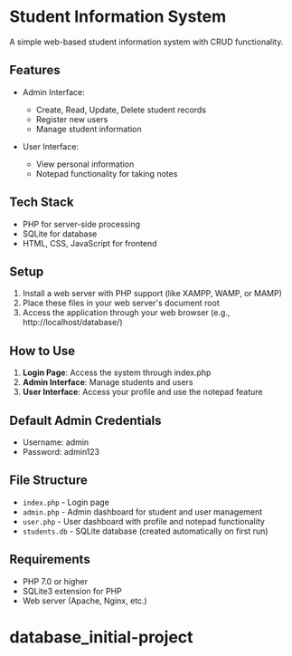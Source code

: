 # Student Information System

A simple web-based student information system with CRUD functionality.

## Features

- Admin Interface:
  - Create, Read, Update, Delete student records
  - Register new users
  - Manage student information

- User Interface:
  - View personal information
  - Notepad functionality for taking notes

## Tech Stack

- PHP for server-side processing
- SQLite for database
- HTML, CSS, JavaScript for frontend

## Setup

1. Install a web server with PHP support (like XAMPP, WAMP, or MAMP)
2. Place these files in your web server's document root
3. Access the application through your web browser (e.g., http://localhost/database/)

## How to Use

1. **Login Page**: Access the system through index.php
2. **Admin Interface**: Manage students and users
3. **User Interface**: Access your profile and use the notepad feature

## Default Admin Credentials

- Username: admin
- Password: admin123

## File Structure

- `index.php` - Login page
- `admin.php` - Admin dashboard for student and user management
- `user.php` - User dashboard with profile and notepad functionality
- `students.db` - SQLite database (created automatically on first run)

## Requirements

- PHP 7.0 or higher
- SQLite3 extension for PHP
- Web server (Apache, Nginx, etc.)
# database_initial-project
